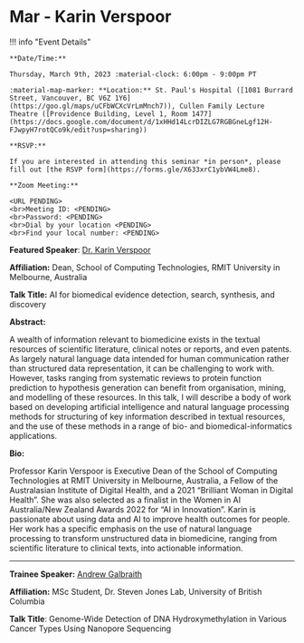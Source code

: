 # Mar - Karin Verspoor

!!! info "Event Details"

    **Date/Time:**

    Thursday, March 9th, 2023 :material-clock: 6:00pm - 9:00pm PT

    :material-map-marker: **Location:** St. Paul's Hospital ([1081 Burrard Street, Vancouver, BC V6Z 1Y6](https://goo.gl/maps/uCFbWCXcVrLmMnch7)), Cullen Family Lecture Theatre ([Providence Building, Level 1, Room 1477](https://docs.google.com/document/d/1xHHd14LcrDIZLG7RGBGneLgf12H-FJwpyH7rotQCo9k/edit?usp=sharing))

    **RSVP:**

    If you are interested in attending this seminar *in person*, please fill out [the RSVP form](https://forms.gle/X633xrC1ybVW4Lme8).

    **Zoom Meeting:**

    <URL PENDING>
    <br>Meeting ID: <PENDING>
    <br>Password: <PENDING>
    <br>Dial by your location <PENDING>
    <br>Find your local number: <PENDING>

**Featured Speaker**: [Dr. Karin Verspoor](https://www.rmit.edu.au/contact/staff-contacts/academic-staff/v/verspoor-professor-karin)

**Affiliation:** Dean, School of Computing Technologies, RMIT University in Melbourne, Australia

**Talk Title:** AI for biomedical evidence detection, search, synthesis, and discovery

**Abstract:**

A wealth of information relevant to biomedicine exists in the textual resources of scientific literature, clinical notes or reports, and even patents. As largely natural language data intended for human communication rather than structured data representation, it can be challenging to work with. However, tasks ranging from systematic reviews to protein function prediction to hypothesis generation can benefit from organisation, mining, and modelling of these resources. In this talk, I will describe a body of work based on developing artificial intelligence and natural language processing methods for structuring of key information described in textual resources, and the use of these methods in a range of bio- and biomedical-informatics applications.

**Bio:**

Professor Karin Verspoor is Executive Dean of the School of Computing Technologies at RMIT University in Melbourne, Australia, a Fellow of the Australasian Institute of Digital Health, and a 2021 “Brilliant Woman in Digital Health”. She was also selected as a finalist in the Women in AI Australia/New Zealand Awards 2022 for “AI in Innovation”. Karin is passionate about using data and AI to improve health outcomes for people. Her work has a specific emphasis on the use of natural language processing to transform unstructured data in biomedicine, ranging from scientific literature to clinical texts, into actionable information.

---

**Trainee Speaker:** [Andrew Galbraith](https://ca.linkedin.com/in/andrew-galbraith-168553200)

**Affiliation:** MSc Student, Dr. Steven Jones Lab, University of British Columbia

**Talk Title**: Genome-Wide Detection of DNA Hydroxymethylation in Various Cancer Types Using Nanopore Sequencing
